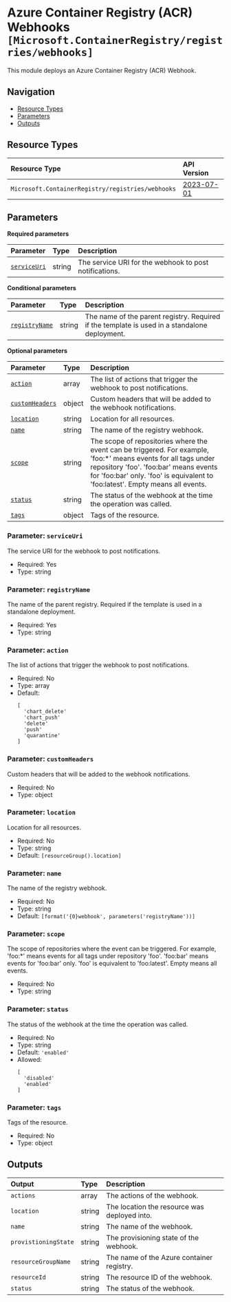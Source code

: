 # Azure Container Registry (ACR) Webhooks `[Microsoft.ContainerRegistry/registries/webhooks]`

This module deploys an Azure Container Registry (ACR) Webhook.

## Navigation

- [Resource Types](#Resource-Types)
- [Parameters](#Parameters)
- [Outputs](#Outputs)

## Resource Types

| Resource Type | API Version |
| :-- | :-- |
| `Microsoft.ContainerRegistry/registries/webhooks` | [2023-07-01](https://learn.microsoft.com/en-us/azure/templates/Microsoft.ContainerRegistry/registries/webhooks) |

## Parameters

**Required parameters**

| Parameter | Type | Description |
| :-- | :-- | :-- |
| [`serviceUri`](#parameter-serviceuri) | string | The service URI for the webhook to post notifications. |

**Conditional parameters**

| Parameter | Type | Description |
| :-- | :-- | :-- |
| [`registryName`](#parameter-registryname) | string | The name of the parent registry. Required if the template is used in a standalone deployment. |

**Optional parameters**

| Parameter | Type | Description |
| :-- | :-- | :-- |
| [`action`](#parameter-action) | array | The list of actions that trigger the webhook to post notifications. |
| [`customHeaders`](#parameter-customheaders) | object | Custom headers that will be added to the webhook notifications. |
| [`location`](#parameter-location) | string | Location for all resources. |
| [`name`](#parameter-name) | string | The name of the registry webhook. |
| [`scope`](#parameter-scope) | string | The scope of repositories where the event can be triggered. For example, 'foo:*' means events for all tags under repository 'foo'. 'foo:bar' means events for 'foo:bar' only. 'foo' is equivalent to 'foo:latest'. Empty means all events. |
| [`status`](#parameter-status) | string | The status of the webhook at the time the operation was called. |
| [`tags`](#parameter-tags) | object | Tags of the resource. |

### Parameter: `serviceUri`

The service URI for the webhook to post notifications.

- Required: Yes
- Type: string

### Parameter: `registryName`

The name of the parent registry. Required if the template is used in a standalone deployment.

- Required: Yes
- Type: string

### Parameter: `action`

The list of actions that trigger the webhook to post notifications.

- Required: No
- Type: array
- Default:
  ```Bicep
  [
    'chart_delete'
    'chart_push'
    'delete'
    'push'
    'quarantine'
  ]
  ```

### Parameter: `customHeaders`

Custom headers that will be added to the webhook notifications.

- Required: No
- Type: object

### Parameter: `location`

Location for all resources.

- Required: No
- Type: string
- Default: `[resourceGroup().location]`

### Parameter: `name`

The name of the registry webhook.

- Required: No
- Type: string
- Default: `[format('{0}webhook', parameters('registryName'))]`

### Parameter: `scope`

The scope of repositories where the event can be triggered. For example, 'foo:*' means events for all tags under repository 'foo'. 'foo:bar' means events for 'foo:bar' only. 'foo' is equivalent to 'foo:latest'. Empty means all events.

- Required: No
- Type: string

### Parameter: `status`

The status of the webhook at the time the operation was called.

- Required: No
- Type: string
- Default: `'enabled'`
- Allowed:
  ```Bicep
  [
    'disabled'
    'enabled'
  ]
  ```

### Parameter: `tags`

Tags of the resource.

- Required: No
- Type: object

## Outputs

| Output | Type | Description |
| :-- | :-- | :-- |
| `actions` | array | The actions of the webhook. |
| `location` | string | The location the resource was deployed into. |
| `name` | string | The name of the webhook. |
| `provistioningState` | string | The provisioning state of the webhook. |
| `resourceGroupName` | string | The name of the Azure container registry. |
| `resourceId` | string | The resource ID of the webhook. |
| `status` | string | The status of the webhook. |
